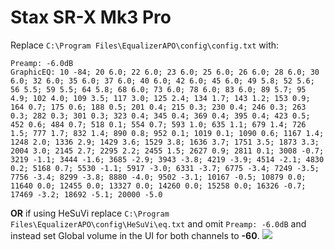 # Stax SR-X Mk3 Pro
Replace `C:\Program Files\EqualizerAPO\config\config.txt` with:
```
Preamp: -6.0dB
GraphicEQ: 10 -84; 20 6.0; 22 6.0; 23 6.0; 25 6.0; 26 6.0; 28 6.0; 30 6.0; 32 6.0; 35 6.0; 37 6.0; 40 6.0; 42 6.0; 45 6.0; 49 5.8; 52 5.6; 56 5.5; 59 5.5; 64 5.8; 68 6.0; 73 6.0; 78 6.0; 83 6.0; 89 5.7; 95 4.9; 102 4.0; 109 3.5; 117 3.0; 125 2.4; 134 1.7; 143 1.2; 153 0.9; 164 0.7; 175 0.6; 188 0.5; 201 0.4; 215 0.3; 230 0.4; 246 0.3; 263 0.3; 282 0.3; 301 0.3; 323 0.4; 345 0.4; 369 0.4; 395 0.4; 423 0.5; 452 0.6; 484 0.7; 518 0.1; 554 0.7; 593 1.0; 635 1.1; 679 1.4; 726 1.5; 777 1.7; 832 1.4; 890 0.8; 952 0.1; 1019 0.1; 1090 0.6; 1167 1.4; 1248 2.0; 1336 2.9; 1429 3.6; 1529 3.8; 1636 3.7; 1751 3.5; 1873 3.3; 2004 3.0; 2145 2.7; 2295 2.2; 2455 1.5; 2627 0.9; 2811 0.1; 3008 -0.7; 3219 -1.1; 3444 -1.6; 3685 -2.9; 3943 -3.8; 4219 -3.9; 4514 -2.1; 4830 0.2; 5168 0.7; 5530 -1.1; 5917 -3.0; 6331 -3.7; 6775 -3.4; 7249 -3.5; 7756 -3.4; 8299 -3.8; 8880 -4.0; 9502 -3.1; 10167 -0.5; 10879 0.0; 11640 0.0; 12455 0.0; 13327 0.0; 14260 0.0; 15258 0.0; 16326 -0.7; 17469 -3.2; 18692 -5.1; 20000 -5.0
```
**OR** if using HeSuVi replace `C:\Program Files\EqualizerAPO\config\HeSuVi\eq.txt` and omit `Preamp: -6.0dB` and instead set Global volume in the UI for both channels to **-60**.
![](https://raw.githubusercontent.com/jaakkopasanen/AutoEq/master/results/Sonoma%20Model%20One/innerfidelity/onear/Stax%20SR-X%20Mk3%20Pro/Stax%20SR-X%20Mk3%20Pro.png)